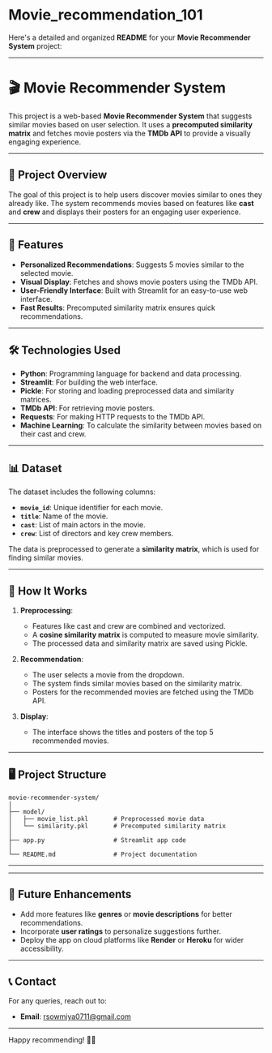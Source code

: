 # Movie_recommendation_101
Here's a detailed and organized **README** for your **Movie Recommender System** project:

---

# 🎬 **Movie Recommender System**

This project is a web-based **Movie Recommender System** that suggests similar movies based on user selection. It uses a **precomputed similarity matrix** and fetches movie posters via the **TMDb API** to provide a visually engaging experience.

---

## 🚀 **Project Overview**

The goal of this project is to help users discover movies similar to ones they already like. The system recommends movies based on features like **cast** and **crew** and displays their posters for an engaging user experience.

---

## 🔹 **Features**

- **Personalized Recommendations**: Suggests 5 movies similar to the selected movie.
- **Visual Display**: Fetches and shows movie posters using the TMDb API.
- **User-Friendly Interface**: Built with Streamlit for an easy-to-use web interface.
- **Fast Results**: Precomputed similarity matrix ensures quick recommendations.

---

## 🛠️ **Technologies Used**

- **Python**: Programming language for backend and data processing.
- **Streamlit**: For building the web interface.
- **Pickle**: For storing and loading preprocessed data and similarity matrices.
- **TMDb API**: For retrieving movie posters.
- **Requests**: For making HTTP requests to the TMDb API.
- **Machine Learning**: To calculate the similarity between movies based on their cast and crew.

---

## 📊 **Dataset**

The dataset includes the following columns:
- **`movie_id`**: Unique identifier for each movie.
- **`title`**: Name of the movie.
- **`cast`**: List of main actors in the movie.
- **`crew`**: List of directors and key crew members.

The data is preprocessed to generate a **similarity matrix**, which is used for finding similar movies.

---

## 🧩 **How It Works**

1. **Preprocessing**:
   - Features like cast and crew are combined and vectorized.
   - A **cosine similarity matrix** is computed to measure movie similarity.
   - The processed data and similarity matrix are saved using Pickle.

2. **Recommendation**:
   - The user selects a movie from the dropdown.
   - The system finds similar movies based on the similarity matrix.
   - Posters for the recommended movies are fetched using the TMDb API.

3. **Display**:
   - The interface shows the titles and posters of the top 5 recommended movies.

---



## 🖥️ **Project Structure**

```
movie-recommender-system/
│
├── model/
│   ├── movie_list.pkl       # Preprocessed movie data
│   └── similarity.pkl       # Precomputed similarity matrix
│
├── app.py                   # Streamlit app code
│
└── README.md                # Project documentation
```

---



---

## 📌 **Future Enhancements**

- Add more features like **genres** or **movie descriptions** for better recommendations.
- Incorporate **user ratings** to personalize suggestions further.
- Deploy the app on cloud platforms like **Render** or **Heroku** for wider accessibility.


---

## 📞 **Contact**

For any queries, reach out to:

- **Email**: [rsowmiya0711@gmail.com](mailto:rsowmiya0711@gmail.com)

---

Happy recommending! 🎥🍿
